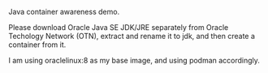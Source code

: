 Java container awareness demo.

Please download Oracle Java SE JDK/JRE separately from Oracle Techology Network (OTN), extract and rename it to jdk, and then create a container from it.

I am using oraclelinux:8 as my base image, and using podman accordingly.
